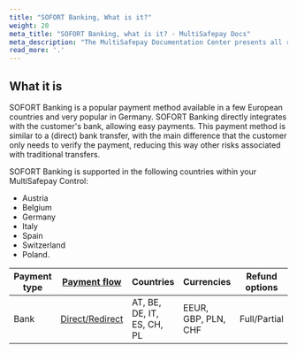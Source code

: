 ```yaml
---
title: "SOFORT Banking, What is it?"
weight: 20
meta_title: "SOFORT Banking, what is it? - MultiSafepay Docs"
meta_description: "The MultiSafepay Documentation Center presents all relevant information about our Plugins and API. You can also find support pages for Payment Methods, Tools and General Questions as well as the contact details of our Support and Integration Teams."
read_more: '.'
---
```

## What it is
SOFORT Banking is a popular payment method available in a few European countries and very popular in Germany. SOFORT Banking directly integrates with the customer's bank, allowing easy payments. This payment method is similar to a (direct) bank transfer, with the main difference that the customer only needs to verify the payment, reducing this way other risks associated with traditional transfers. 

SOFORT Banking is supported in the following countries within your MultiSafepay Control:

* Austria
* Belgium
* Germany  
* Italy
* Spain
* Switzerland
* Poland.

| Payment type   | [Payment flow](https://docs.multisafepay.com/faq/api/difference-between-direct-and-redirect/)      | Countries | Currencies | Refund options  | [Recurring](https://docs.multisafepay.com/tools/recurring-payments/)   | [Chargebacks](https://docs.multisafepay.com/faq/chargebacks/)   |
|----------------|-------------------|-----------|------------|------------------|------------|---------------|
|Bank|[Direct/Redirect](https://docs.multisafepay.com/faq/api/difference-between-direct-and-redirect/)|AT, BE, DE, IT, ES, CH, PL|EEUR, GBP, PLN, CHF|Full/Partial|[Yes](https://docs.multisafepay.com/tools/recurring-payments/)|[No](https://docs.multisafepay.com/faq/chargebacks/)|